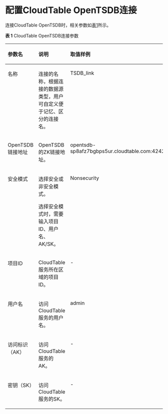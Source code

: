 # 配置CloudTable OpenTSDB连接<a name="dayu_01_0037"></a>

连接CloudTable OpenTSDB时，相关参数如[表1](#zh-cn_topic_0133463138_table22075105144748)所示。

**表 1**  CloudTable OpenTSDB连接参数

<a name="zh-cn_topic_0133463138_table22075105144748"></a>
<table><thead align="left"><tr id="zh-cn_topic_0133463138_row19905440144748"><th class="cellrowborder" valign="top" width="20.07%" id="mcps1.2.4.1.1"><p id="zh-cn_topic_0133463138_p1727937144748"><a name="zh-cn_topic_0133463138_p1727937144748"></a><a name="zh-cn_topic_0133463138_p1727937144748"></a>参数名</p>
</th>
<th class="cellrowborder" valign="top" width="58.19%" id="mcps1.2.4.1.2"><p id="zh-cn_topic_0133463138_p5745174144748"><a name="zh-cn_topic_0133463138_p5745174144748"></a><a name="zh-cn_topic_0133463138_p5745174144748"></a>说明</p>
</th>
<th class="cellrowborder" valign="top" width="21.740000000000002%" id="mcps1.2.4.1.3"><p id="zh-cn_topic_0133463138_p62705927144748"><a name="zh-cn_topic_0133463138_p62705927144748"></a><a name="zh-cn_topic_0133463138_p62705927144748"></a>取值样例</p>
</th>
</tr>
</thead>
<tbody><tr id="zh-cn_topic_0133463138_row11298866916"><td class="cellrowborder" valign="top" width="20.07%" headers="mcps1.2.4.1.1 "><p id="zh-cn_topic_0133463138_p15298176296"><a name="zh-cn_topic_0133463138_p15298176296"></a><a name="zh-cn_topic_0133463138_p15298176296"></a>名称</p>
</td>
<td class="cellrowborder" valign="top" width="58.19%" headers="mcps1.2.4.1.2 "><p id="zh-cn_topic_0133463138_p1369564463813"><a name="zh-cn_topic_0133463138_p1369564463813"></a><a name="zh-cn_topic_0133463138_p1369564463813"></a>连接的名称，根据连接的数据源类型，用户可自定义便于记忆、区分的连接名。</p>
</td>
<td class="cellrowborder" valign="top" width="21.740000000000002%" headers="mcps1.2.4.1.3 "><p id="zh-cn_topic_0133463138_p19298156493"><a name="zh-cn_topic_0133463138_p19298156493"></a><a name="zh-cn_topic_0133463138_p19298156493"></a>TSDB_link</p>
</td>
</tr>
<tr id="zh-cn_topic_0133463138_row87539715534"><td class="cellrowborder" valign="top" width="20.07%" headers="mcps1.2.4.1.1 "><p id="zh-cn_topic_0133463138_p1375357165315"><a name="zh-cn_topic_0133463138_p1375357165315"></a><a name="zh-cn_topic_0133463138_p1375357165315"></a>OpenTSDB链接地址</p>
</td>
<td class="cellrowborder" valign="top" width="58.19%" headers="mcps1.2.4.1.2 "><p id="zh-cn_topic_0133463138_p147692714538"><a name="zh-cn_topic_0133463138_p147692714538"></a><a name="zh-cn_topic_0133463138_p147692714538"></a>OpenTSDB的ZK链接地址。</p>
</td>
<td class="cellrowborder" valign="top" width="21.740000000000002%" headers="mcps1.2.4.1.3 "><p id="zh-cn_topic_0133463138_p2076910795316"><a name="zh-cn_topic_0133463138_p2076910795316"></a><a name="zh-cn_topic_0133463138_p2076910795316"></a>opentsdb-sp8afz7bgbps5ur.cloudtable.com:4242</p>
</td>
</tr>
<tr id="zh-cn_topic_0133463138_row1634161118531"><td class="cellrowborder" valign="top" width="20.07%" headers="mcps1.2.4.1.1 "><p id="zh-cn_topic_0133463138_p134191195311"><a name="zh-cn_topic_0133463138_p134191195311"></a><a name="zh-cn_topic_0133463138_p134191195311"></a>安全模式</p>
</td>
<td class="cellrowborder" valign="top" width="58.19%" headers="mcps1.2.4.1.2 "><p id="zh-cn_topic_0133463138_p73481116533"><a name="zh-cn_topic_0133463138_p73481116533"></a><a name="zh-cn_topic_0133463138_p73481116533"></a>选择安全或非安全模式。</p>
<p id="zh-cn_topic_0133463138_p10479147165612"><a name="zh-cn_topic_0133463138_p10479147165612"></a><a name="zh-cn_topic_0133463138_p10479147165612"></a>选择安全模式时，需要输入项目ID、用户名、AK/SK。</p>
</td>
<td class="cellrowborder" valign="top" width="21.740000000000002%" headers="mcps1.2.4.1.3 "><p id="zh-cn_topic_0133463138_p1674519527376"><a name="zh-cn_topic_0133463138_p1674519527376"></a><a name="zh-cn_topic_0133463138_p1674519527376"></a>Nonsecurity</p>
</td>
</tr>
<tr id="zh-cn_topic_0133463138_row1392892065413"><td class="cellrowborder" valign="top" width="20.07%" headers="mcps1.2.4.1.1 "><p id="zh-cn_topic_0133463138_p1016019285015"><a name="zh-cn_topic_0133463138_p1016019285015"></a><a name="zh-cn_topic_0133463138_p1016019285015"></a>项目ID</p>
</td>
<td class="cellrowborder" valign="top" width="58.19%" headers="mcps1.2.4.1.2 "><p id="zh-cn_topic_0133463138_p1637616424613"><a name="zh-cn_topic_0133463138_p1637616424613"></a><a name="zh-cn_topic_0133463138_p1637616424613"></a>CloudTable服务所在区域的项目ID。</p>
</td>
<td class="cellrowborder" valign="top" width="21.740000000000002%" headers="mcps1.2.4.1.3 "><p id="zh-cn_topic_0133463138_p11608245019"><a name="zh-cn_topic_0133463138_p11608245019"></a><a name="zh-cn_topic_0133463138_p11608245019"></a>-</p>
</td>
</tr>
<tr id="zh-cn_topic_0133463138_row4287224185416"><td class="cellrowborder" valign="top" width="20.07%" headers="mcps1.2.4.1.1 "><p id="zh-cn_topic_0133463138_p9287524205412"><a name="zh-cn_topic_0133463138_p9287524205412"></a><a name="zh-cn_topic_0133463138_p9287524205412"></a>用户名</p>
</td>
<td class="cellrowborder" valign="top" width="58.19%" headers="mcps1.2.4.1.2 "><p id="zh-cn_topic_0133463138_p12287142410545"><a name="zh-cn_topic_0133463138_p12287142410545"></a><a name="zh-cn_topic_0133463138_p12287142410545"></a>访问CloudTable服务的用户名。</p>
</td>
<td class="cellrowborder" valign="top" width="21.740000000000002%" headers="mcps1.2.4.1.3 "><p id="zh-cn_topic_0133463138_p428782415548"><a name="zh-cn_topic_0133463138_p428782415548"></a><a name="zh-cn_topic_0133463138_p428782415548"></a>admin</p>
</td>
</tr>
<tr id="zh-cn_topic_0133463138_row46015358144748"><td class="cellrowborder" valign="top" width="20.07%" headers="mcps1.2.4.1.1 "><p id="zh-cn_topic_0133463138_p31612872145433"><a name="zh-cn_topic_0133463138_p31612872145433"></a><a name="zh-cn_topic_0133463138_p31612872145433"></a>访问标识（AK）</p>
</td>
<td class="cellrowborder" valign="top" width="58.19%" headers="mcps1.2.4.1.2 "><p id="zh-cn_topic_0133463138_p181471423104"><a name="zh-cn_topic_0133463138_p181471423104"></a><a name="zh-cn_topic_0133463138_p181471423104"></a>访问CloudTable服务的AK。</p>
</td>
<td class="cellrowborder" valign="top" width="21.740000000000002%" headers="mcps1.2.4.1.3 "><p id="zh-cn_topic_0133463138_p5195678145433"><a name="zh-cn_topic_0133463138_p5195678145433"></a><a name="zh-cn_topic_0133463138_p5195678145433"></a>-</p>
</td>
</tr>
<tr id="zh-cn_topic_0133463138_row23643456144748"><td class="cellrowborder" valign="top" width="20.07%" headers="mcps1.2.4.1.1 "><p id="zh-cn_topic_0133463138_p29552890145433"><a name="zh-cn_topic_0133463138_p29552890145433"></a><a name="zh-cn_topic_0133463138_p29552890145433"></a>密钥（SK）</p>
</td>
<td class="cellrowborder" valign="top" width="58.19%" headers="mcps1.2.4.1.2 "><p id="zh-cn_topic_0133463138_p5143112316010"><a name="zh-cn_topic_0133463138_p5143112316010"></a><a name="zh-cn_topic_0133463138_p5143112316010"></a>访问CloudTable服务的SK。</p>
</td>
<td class="cellrowborder" valign="top" width="21.740000000000002%" headers="mcps1.2.4.1.3 "><p id="zh-cn_topic_0133463138_p32797946145433"><a name="zh-cn_topic_0133463138_p32797946145433"></a><a name="zh-cn_topic_0133463138_p32797946145433"></a>-</p>
</td>
</tr>
</tbody>
</table>

